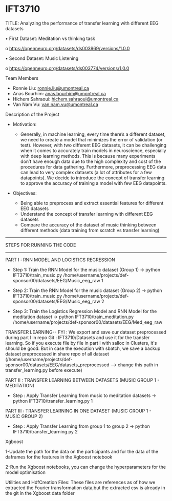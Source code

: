 # IFT3710

TITLE: Analyzing the performance of transfer learning with different EEG datasets

• First Dataset: Meditation vs thinking task

o https://openneuro.org/datasets/ds003969/versions/1.0.0

• Second Dataset: Music Listening

o https://openneuro.org/datasets/ds003774/versions/1.0.0

Team Members
- Ronnie Liu: ronnie.liu@umontreal.ca
- Anas Bourhim: anas.bourhim@umontreal.ca
- Hichem Sahraoui: hichem.sahraoui@umontreal.ca
- Van Nam Vu: van.nam.vu@umontreal.ca

Description of the Project
- Motivation:
  - Generally, in machine learning, every time there’s a different dataset, we need to
create a model that minimizes the error of validation (or test). However, with two
different EEG datasets, it can be challenging when it comes to accurately train
models in neuroscience, especially with deep learning methods. This is because
many experiments don’t have enough data due to the high complexity and cost of
the procedures for data gathering. Furthermore, preprocessing EEG data can lead
to very complex datasets (a lot of attributes for a few datapoints). We decide to
introduce the concept of transfer learning to approve the accuracy of training a
model with few EEG datapoints.

- Objectives:
  - Being able to preprocess and extract essential features for different EEG datasets
  - Understand the concept of transfer learning with different EEG datasets
  - Compare the accuracy of the dataset of music thinking between different methods
  (data training from scratch vs transfer learning)

**************************
STEPS FOR RUNNING THE CODE
**************************

PART I : RNN MODEL AND LOGISTICS REGRESSION 
- Step 1: Train the RNN Model for the music dataset (Group 1)
	-> python IFT3710/train_music.py /home/username/projects/def-sponsor00/datasets/EEG/Music_eeg_raw 1
	
- Step 2: Train the RNN Model for the music dataset (Group 2)
	-> python IFT3710/train_music.py /home/username/projects/def-sponsor00/datasets/EEG/Music_eeg_raw 2
	
- Step 3: Train the Logistics Regression Model and RNN Model for the meditation dataset
	-> python IFT3710/train_meditation.py /home/username/projects/def-sponsor00/datasets/EEG/Med_eeg_raw

TRANSFER LEARNING--
FYI : We export and save our dataset preprocessed during part I in repo Git : IFT3710/Datasets and use it for the transfer learning. So if you execute file by file in part I with salloc in Clusters, it's should be good. But in case the execution with sbatch, we save a backup dataset preprocessed in share repo of all dataset (/home/username/projects/def-sponsor00/datasets/EEG/datasets_preprocessed --> change this path in transfer_learning.py before execute)

PART II : TRANSFER LEARNING BETWEEN DATASETS (MUSIC GROUP 1 - MEDITATION)
- Step : Apply Transfer Learning from music to meditation datasets
	-> python IFT3710/transfer_learning.py 1

PART III : TRANSFER LEARNING IN ONE DATASET (MUSIC GROUP 1 - MUSIC GROUP 2)
- Step : Apply Transfer Learning from group 1 to group 2
	-> python IFT3710/transfer_learning.py 2

Xgboost

1-Update the path for the data on the participants and for the data of the daframes for the features in the Xgboost notebook

2-Run the Xgboost notebooks, you can change the hyperparameters for the model optimisation

Utilities and HdfCreation Files:
	These files are references as of how we extracted the Fourier transformation data,but the extracted csv is already in the git in the Xgboost data folder



